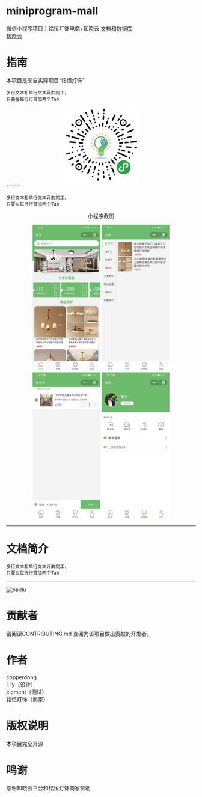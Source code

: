 # miniprogram-mall
  微信小程序项目：铭恒灯饰电商+知晓云
  [文档和数据库](https://www.fageka.com/store/item/s/id/urmo8pl1025.html "铭恒灯饰")  
  [知晓云](https://cloud.minapp.com/?invitation=iosayz "知晓云")  
# 指南
  本项目是来自实际项目“铭恒灯饰”<br>
  
    多行文本和单行文本异曲同工，
    只要在每行行首加两个Tab
<div align='center'>
<img src="https://github.com/copperdong/miniprogram-mall/blob/master/doc/gh_24da18e564c9_1280.jpg" width = "200" height = "200" div align=center />
</div>
 ------

    多行文本和单行文本异曲同工，
    只要在每行行首加两个Tab    
<div align='center'>
    <p>小程序截图</p>
    <img src=https://github.com/copperdong/miniprogram-mall/blob/master/doc/home.jpg width = "180">
    <img src=https://github.com/copperdong/miniprogram-mall/blob/master/doc/catelog.jpg width = "180">
    <img src=https://github.com/copperdong/miniprogram-mall/blob/master/doc/cart.jpg width = "180">
    <img src=https://github.com/copperdong/miniprogram-mall/blob/master/doc/user.jpg width = "180">
    </img>
</div>


 
 ----
# 文档简介
    多行文本和单行文本异曲同工，
    只要在每行行首加两个Tab   
------    


![baidu](http://www.baidu.com/img/bdlogo.gif "百度logo") 
# 贡献者
请阅读CONTRIBUTING.md 查阅为该项目做出贡献的开发者。
# 作者
copperdong<br>
Lily（设计）<br>
clement（测试）<br>
铭恒灯饰（商家）<br>
# 版权说明
本项目完全开源
# 鸣谢
感谢知晓云平台和铭恒灯饰商家赞助
